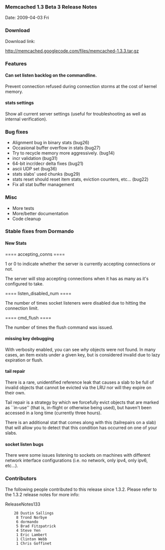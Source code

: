 ### Memcached 1.3 Beta 3 Release Notes

Date: 2009-04-03 Fri

### Download

Download link:

http://memcached.googlecode.com/files/memcached-1.3.3.tar.gz

### Features

#### Can set listen backlog on the commandline.

Prevent connection refused during connection storms at the cost of
kernel memory.

#### stats settings

Show all current server settings (useful for troubleshooting as well
as internal verification).

### Bug fixes

  * Alignment bug in binary stats (bug26)
  * Occasional buffer overflow in stats (bug27)
  * Try to recycle memory more aggressively. (bug14)
  * incr validation (bug31)
  * 64-bit incr/decr delta fixes (bug21)
  * ascii UDP set (bug36)
  * stats slabs' used chunks (bug29)
  * stats reset should reset item stats, eviction counters, etc... (bug22)
  * Fix all stat buffer management

### Misc
  * More tests
  * More/better documentation
  * Code cleanup

### Stable fixes from Dormando

#### New Stats

==== accepting_conns ====

1 or 0 to indicate whether the server is currently accepting
connections or not.

The server will stop accepting connections when it has as many as it's
configured to take.

==== listen_disabled_num ====

The number of times socket listeners were disabled due to hitting the
connection limit.

==== cmd_flush ====

The number of times the flush command was issued.

#### missing key debugging

With verbosity enabled, you can see *why* objects were not found.  In
many cases, an item exists under a given key, but is considered
invalid due to lazy expiration or flush.

#### tail repair

There is a rare, unidentified reference leak that causes a slab to be
full of invalid objects that cannot be evicted via the LRU nor will
they expire on their own.

Tail repair is a strategy by which we forcefully evict objects that
are marked as ``in-use'' (that is, in-flight or otherwise being used),
but haven't been accessed in a long time (currently three hours).

There is an additional stat that comes along with this (tailrepairs on
a slab) that will allow you to detect that this condition has occurred
on one of your slabs.

#### socket listen bugs

There were some issues listening to sockets on machines with different
network interface configurations (i.e. no network, only ipv4, only
ipv6, etc...).

### Contributors

The following people contributed to this release since 1.3.2.  Please
refer to the 1.3.2 release notes for more info:

ReleaseNotes133

```
    28 Dustin Sallings
     8 Trond Norbye
     6 dormando
     5 Brad Fitzpatrick
     4 Steve Yen
     1 Eric Lambert
     1 Clinton Webb
     1 Chris Goffinet
```